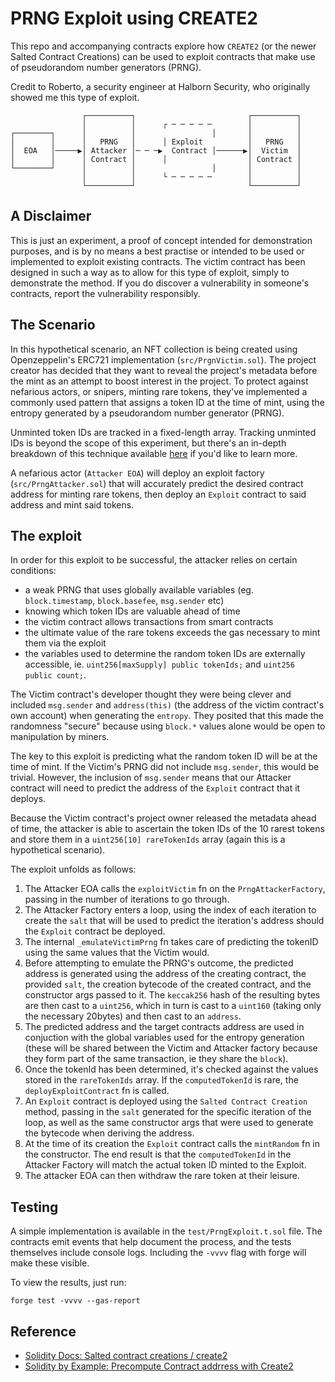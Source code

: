 # PRNG Exploit using CREATE2

This repo and accompanying contracts explore how `CREATE2` (or the newer Salted Contract Creations) can be used to exploit contracts that make use of pseudorandom number generators (PRNG).

Credit to Roberto, a security engineer at Halborn Security, who originally showed me this type of exploit.

```
                ┌──────────┐                         ┌──────────┐
                │          │      ┌ ─ ─ ─ ─ ─        │          │
┌────────┐      │          │                 │       │          │
│        │      │   PRNG   │      │ Exploit          │   PRNG   │
│  EOA   │─────▶│ Attacker │─ ─ ─▶  Contract │──────▶│  Victim  │
│        │      │ Contract │      │                  │ Contract │
└────────┘      │          │                 │       │          │
                │          │      └ ─ ─ ─ ─ ─        │          │
                └──────────┘                         └──────────┘

```

## A Disclaimer

This is just an experiment, a proof of concept intended for demonstration purposes, and is by no means a best practise or intended to be used or implemented to exploit existing contracts. The victim contract has been designed in such a way as to allow for this type of exploit, simply to demonstrate the method. If you do discover a vulnerability in someone's contracts, report the vulnerability responsibly.

## The Scenario

In this hypothetical scenario, an NFT collection is being created using Openzeppelin's ERC721 implementation (`src/PrgnVictim.sol`). The project creator has decided that they want to reveal the project's metadata before the mint as an attempt to boost interest in the project. To protect against nefarious actors, or snipers, minting rare tokens, they've implemented a commonly used pattern that assigns a token ID at the time of mint, using the entropy generated by a pseudorandom number generator (PRNG).

Unminted token IDs are tracked in a fixed-length array. Tracking unminted IDs is beyond the scope of this experiment, but there's an in-depth breakdown of this technique available [here](https://www.justinsilver.com/technology/cryptocurrency/nft-mint-random-token-id/_) if you'd like to learn more.

A nefarious actor (`Attacker EOA`) will deploy an exploit factory (`src/PrngAttacker.sol`) that will accurately predict the desired contract address for minting rare tokens, then deploy an `Exploit` contract to said address and mint said tokens.

## The exploit

In order for this exploit to be successful, the attacker relies on certain conditions:

-   a weak PRNG that uses globally available variables (eg. `block.timestamp`, `block.basefee`, `msg.sender` etc)
-   knowing which token IDs are valuable ahead of time
-   the victim contract allows transactions from smart contracts
-   the ultimate value of the rare tokens exceeds the gas necessary to mint them via the exploit
-   the variables used to determine the random token IDs are externally accessible, ie. `uint256[maxSupply] public tokenIds;` and `uint256 public count;`.

The Victim contract's developer thought they were being clever and included `msg.sender` and `address(this)` (the address of the victim contract's own account) when generating the `entropy`. They posited that this made the randomness "secure" because using `block.*` values alone would be open to manipulation by miners.

The key to this exploit is predicting what the random token ID will be at the time of mint. If the Victim's PRNG did not include `msg.sender`, this would be trivial. However, the inclusion of `msg.sender` means that our Attacker contract will need to predict the address of the `Exploit` contract that it deploys.

Because the Victim contract's project owner released the metadata ahead of time, the attacker is able to ascertain the token IDs of the 10 rarest tokens and store them in a `uint256[10] rareTokenIds` array (again this is a hypothetical scenario).

The exploit unfolds as follows:

1. The Attacker EOA calls the `exploitVictim` fn on the `PrngAttackerFactory`, passing in the number of iterations to go through.
1. The Attacker Factory enters a loop, using the index of each iteration to create the `salt` that will be used to predict the iteration's address should the `Exploit` contract be deployed.
1. The internal `_emulateVictimPrng` fn takes care of predicting the tokenID using the same values that the Victim would.
1. Before attempting to emulate the PRNG's outcome, the predicted address is generated using the address of the creating contract, the provided `salt`, the creation bytecode of the created contract, and the constructor args passed to it. The `keccak256` hash of the resulting bytes are then cast to a `uint256`, which in turn is cast to a `uint160` (taking only the necessary 20bytes) and then cast to an `address`.
1. The predicted address and the target contracts address are used in conjuction with the global variables used for the entropy generation (these will be shared between the Victim and Attacker factory because they form part of the same transaction, ie they share the `block`).
1. Once the tokenId has been determined, it's checked against the values stored in the `rareTokenIds` array. If the `computedTokenId` is rare, the `deployExploitContract` fn is called.
1. An `Exploit` contract is deployed using the `Salted Contract Creation` method, passing in the `salt` generated for the specific iteration of the loop, as well as the same constructor args that were used to generate the bytecode when deriving the address.
1. At the time of its creation the `Exploit` contract calls the `mintRandom` fn in the constructor. The end result is that the `computedTokenId` in the Attacker Factory will match the actual token ID minted to the Exploit.
1. The attacker EOA can then withdraw the rare token at their leisure.

## Testing

A simple implementation is available in the `test/PrngExploit.t.sol` file. The contracts emit events that help document the process, and the tests themselves include console logs. Including the `-vvvv` flag with forge will make these visible.

To view the results, just run:

```
forge test -vvvv --gas-report
```

## Reference

-   [Solidity Docs: Salted contract creations / create2](https://docs.soliditylang.org/en/latest/control-structures.html#salted-contract-creations-create2)
-   [Solidity by Example: Precompute Contract addrress with Create2](https://solidity-by-example.org/app/create2/)
